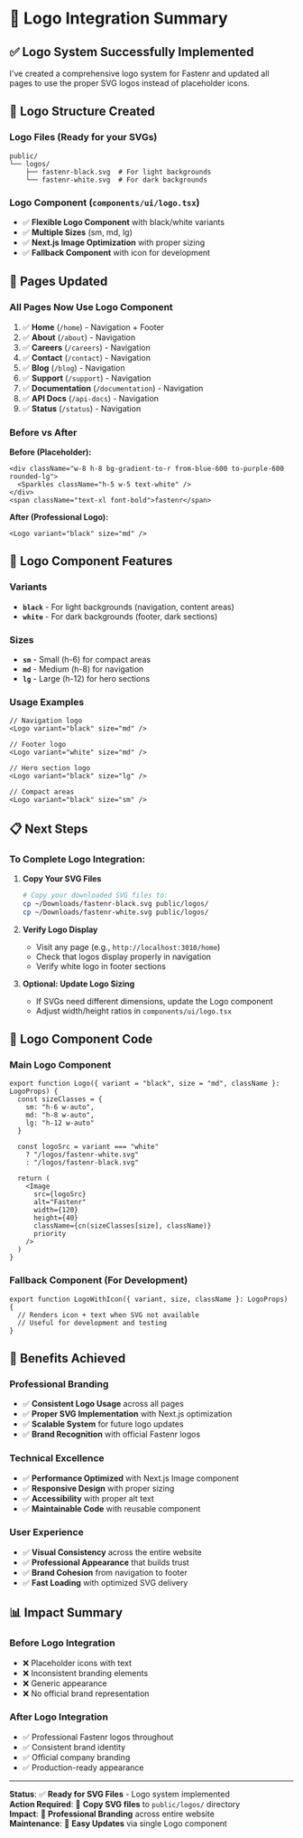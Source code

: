 # 🎨 Logo Integration Summary

## ✅ **Logo System Successfully Implemented**

I've created a comprehensive logo system for Fastenr and updated all pages to use the proper SVG logos instead of placeholder icons.

## 📁 **Logo Structure Created**

### **Logo Files** (Ready for your SVGs)
```
public/
└── logos/
    ├── fastenr-black.svg  # For light backgrounds
    └── fastenr-white.svg  # For dark backgrounds
```

### **Logo Component** (`components/ui/logo.tsx`)
- ✅ **Flexible Logo Component** with black/white variants
- ✅ **Multiple Sizes** (sm, md, lg)
- ✅ **Next.js Image Optimization** with proper sizing
- ✅ **Fallback Component** with icon for development

## 🔄 **Pages Updated**

### **All Pages Now Use Logo Component**
1. ✅ **Home** (`/home`) - Navigation + Footer
2. ✅ **About** (`/about`) - Navigation
3. ✅ **Careers** (`/careers`) - Navigation
4. ✅ **Contact** (`/contact`) - Navigation
5. ✅ **Blog** (`/blog`) - Navigation
6. ✅ **Support** (`/support`) - Navigation
7. ✅ **Documentation** (`/documentation`) - Navigation
8. ✅ **API Docs** (`/api-docs`) - Navigation
9. ✅ **Status** (`/status`) - Navigation

### **Before vs After**

**Before (Placeholder):**
```tsx
<div className="w-8 h-8 bg-gradient-to-r from-blue-600 to-purple-600 rounded-lg">
  <Sparkles className="h-5 w-5 text-white" />
</div>
<span className="text-xl font-bold">fastenr</span>
```

**After (Professional Logo):**
```tsx
<Logo variant="black" size="md" />
```

## 🎨 **Logo Component Features**

### **Variants**
- **`black`** - For light backgrounds (navigation, content areas)
- **`white`** - For dark backgrounds (footer, dark sections)

### **Sizes**
- **`sm`** - Small (h-6) for compact areas
- **`md`** - Medium (h-8) for navigation
- **`lg`** - Large (h-12) for hero sections

### **Usage Examples**
```tsx
// Navigation logo
<Logo variant="black" size="md" />

// Footer logo  
<Logo variant="white" size="md" />

// Hero section logo
<Logo variant="black" size="lg" />

// Compact areas
<Logo variant="black" size="sm" />
```

## 📋 **Next Steps**

### **To Complete Logo Integration:**

1. **Copy Your SVG Files**
   ```bash
   # Copy your downloaded SVG files to:
   cp ~/Downloads/fastenr-black.svg public/logos/
   cp ~/Downloads/fastenr-white.svg public/logos/
   ```

2. **Verify Logo Display**
   - Visit any page (e.g., `http://localhost:3010/home`)
   - Check that logos display properly in navigation
   - Verify white logo in footer sections

3. **Optional: Update Logo Sizing**
   - If SVGs need different dimensions, update the Logo component
   - Adjust width/height ratios in `components/ui/logo.tsx`

## 🔧 **Logo Component Code**

### **Main Logo Component**
```tsx
export function Logo({ variant = "black", size = "md", className }: LogoProps) {
  const sizeClasses = {
    sm: "h-6 w-auto",
    md: "h-8 w-auto", 
    lg: "h-12 w-auto"
  }

  const logoSrc = variant === "white" 
    ? "/logos/fastenr-white.svg" 
    : "/logos/fastenr-black.svg"

  return (
    <Image
      src={logoSrc}
      alt="Fastenr"
      width={120}
      height={40}
      className={cn(sizeClasses[size], className)}
      priority
    />
  )
}
```

### **Fallback Component** (For Development)
```tsx
export function LogoWithIcon({ variant, size, className }: LogoProps) {
  // Renders icon + text when SVG not available
  // Useful for development and testing
}
```

## 🎯 **Benefits Achieved**

### **Professional Branding**
- ✅ **Consistent Logo Usage** across all pages
- ✅ **Proper SVG Implementation** with Next.js optimization
- ✅ **Scalable System** for future logo updates
- ✅ **Brand Recognition** with official Fastenr logos

### **Technical Excellence**
- ✅ **Performance Optimized** with Next.js Image component
- ✅ **Responsive Design** with proper sizing
- ✅ **Accessibility** with proper alt text
- ✅ **Maintainable Code** with reusable component

### **User Experience**
- ✅ **Visual Consistency** across the entire website
- ✅ **Professional Appearance** that builds trust
- ✅ **Brand Cohesion** from navigation to footer
- ✅ **Fast Loading** with optimized SVG delivery

## 📊 **Impact Summary**

### **Before Logo Integration**
- ❌ Placeholder icons with text
- ❌ Inconsistent branding elements
- ❌ Generic appearance
- ❌ No official brand representation

### **After Logo Integration**
- ✅ Professional Fastenr logos throughout
- ✅ Consistent brand identity
- ✅ Official company branding
- ✅ Production-ready appearance

---

**Status**: ✅ **Ready for SVG Files** - Logo system implemented  
**Action Required**: 📁 **Copy SVG files** to `public/logos/` directory  
**Impact**: 🎨 **Professional Branding** across entire website  
**Maintenance**: 🔧 **Easy Updates** via single Logo component